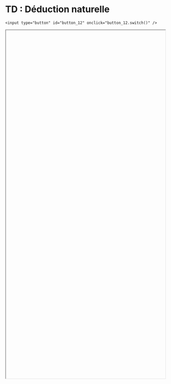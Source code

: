 # TD : Déduction naturelle

<script>
    $(function() {
        document.getElementById("main-content").style.maxWidth = "90%";
        button_12 = button_cor(
            'https://raw.githubusercontent.com/fortierq/cours/main/logique/deduction/td/td_deduction.pdf',
            '12',
            'button_12'
        );
    });
</script>

```{margin}
<input type="button" id="button_12" onclick="button_12.switch()" />
```

<iframe id="12" height=1100 width=100% allowfullscreen></iframe>
